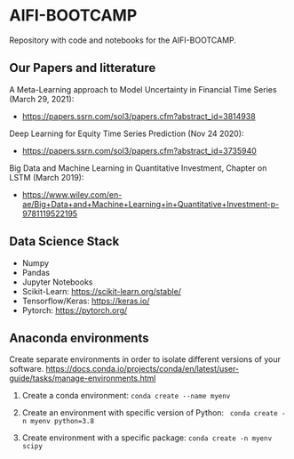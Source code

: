 # AIFI-BOOTCAMP
Repository with code and notebooks for the AIFI-BOOTCAMP.

## Our Papers and litterature
A Meta-Learning approach to Model Uncertainty in Financial Time Series (March 29, 2021):

* https://papers.ssrn.com/sol3/papers.cfm?abstract_id=3814938

Deep Learning for Equity Time Series Prediction (Nov 24 2020):

* https://papers.ssrn.com/sol3/papers.cfm?abstract_id=3735940

Big Data and Machine Learning in Quantitative Investment, Chapter on LSTM (March 2019):
* https://www.wiley.com/en-ae/Big+Data+and+Machine+Learning+in+Quantitative+Investment-p-9781119522195  

## Data Science Stack
* Numpy
* Pandas
* Jupyter Notebooks
* Scikit-Learn: https://scikit-learn.org/stable/
* Tensorflow/Keras: https://keras.io/
* Pytorch: https://pytorch.org/


## Anaconda environments
Create separate environments in order to isolate different versions of your software.
https://docs.conda.io/projects/conda/en/latest/user-guide/tasks/manage-environments.html



1. Create a conda environment:
``` conda create --name myenv ```

2. Create an environment with specific version of Python:
``` conda create -n myenv python=3.8```

3. Create environment with a specific package:
```conda create -n myenv scipy```

